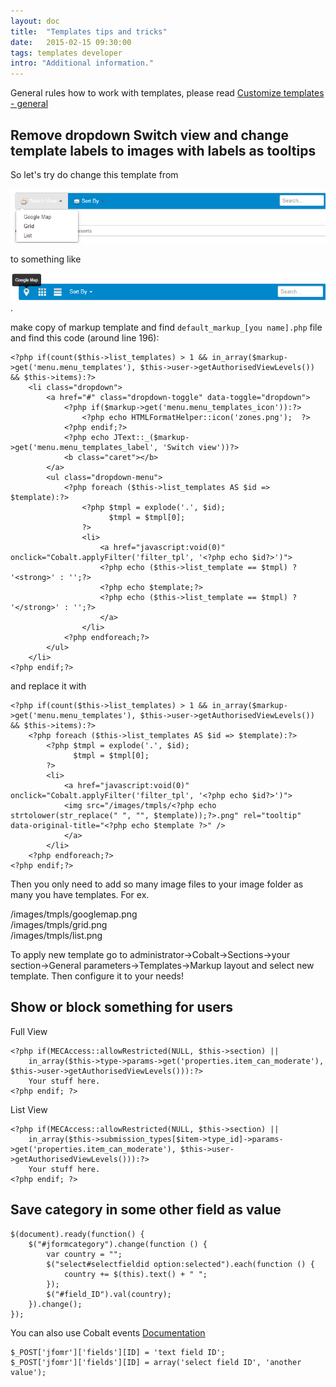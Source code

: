 ```yaml
---
layout: doc
title:  "Templates tips and tricks"
date:   2015-02-15 09:30:00
tags: templates developer
intro: "Additional information."
---
```


<div class="alert">General rules how to work with templates, please read  <a href="/en/cobalt/custom-templates-general">Customize templates - general</a></div>

## Remove dropdown Switch view and change template labels to images with labels as tooltips

So let's try do change this template from

![Dropdown Switch view markup template](/assets/img/screenshots/markup_template_template_switcher_before.jpg)

to something like

![List Switch view with images markup template](/assets/img/screenshots/markup_template_template_switcher_after.jpg).

make copy of markup template and find `default_markup_[you name].php` file and find this code (around line 196):


    <?php if(count($this->list_templates) > 1 && in_array($markup->get('menu.menu_templates'), $this->user->getAuthorisedViewLevels()) && $this->items):?>
    	<li class="dropdown">
    		<a href="#" class="dropdown-toggle" data-toggle="dropdown">
    			<?php if($markup->get('menu.menu_templates_icon')):?>
    				<?php echo HTMLFormatHelper::icon('zones.png');  ?>
    			<?php endif;?>
    			<?php echo JText::_($markup->get('menu.menu_templates_label', 'Switch view'))?>
    			<b class="caret"></b>
    		</a>
    		<ul class="dropdown-menu">
    			<?php foreach ($this->list_templates AS $id => $template):?>
    				<?php $tmpl = explode('.', $id);
    					  $tmpl = $tmpl[0];
    				?>
    				<li>
    					<a href="javascript:void(0)" onclick="Cobalt.applyFilter('filter_tpl', '<?php echo $id?>')">
    					<?php echo ($this->list_template == $tmpl) ? '<strong>' : '';?>
    					<?php echo $template;?>
    					<?php echo ($this->list_template == $tmpl) ? '</strong>' : '';?>
    					</a>
    				</li>
    			<?php endforeach;?>
    		</ul>
    	</li>
    <?php endif;?>

and replace it with

    <?php if(count($this->list_templates) > 1 && in_array($markup->get('menu.menu_templates'), $this->user->getAuthorisedViewLevels()) && $this->items):?>
    	<?php foreach ($this->list_templates AS $id => $template):?>
    		<?php $tmpl = explode('.', $id);
    			  $tmpl = $tmpl[0];
    		?>
    		<li>
    			<a href="javascript:void(0)" onclick="Cobalt.applyFilter('filter_tpl', '<?php echo $id?>')">
    	        <img src="/images/tmpls/<?php echo strtolower(str_replace(" ", "", $template));?>.png" rel="tooltip" data-original-title="<?php echo $template ?>" />
    			</a>
    		</li>
    	<?php endforeach;?>
    <?php endif;?>

Then you only need to add so many image files to your image folder as many you have templates. For ex.

/images/tmpls/googlemap.png  
/images/tmpls/grid.png  
/images/tmpls/list.png

To apply new template go to administrator->Cobalt->Sections->your section->General parameters->Templates->Markup layout and select new template. Then configure it to your needs!

## Show or block something for users

Full View

	<?php if(MECAccess::allowRestricted(NULL, $this->section) || 
		in_array($this->type->params->get('properties.item_can_moderate'), $this->user->getAuthorisedViewLevels())):?>
		Your stuff here.
	<?php endif; ?>

List View

	<?php if(MECAccess::allowRestricted(NULL, $this->section) || 
		in_array($this->submission_types[$item->type_id]->params->get('properties.item_can_moderate'), $this->user->getAuthorisedViewLevels())):?>
		Your stuff here.
	<?php endif; ?>

## Save category in some other field as value

	$(document).ready(function() {
		$("#jformcategory").change(function () {
			var country = "";
			$("select#selectfieldid option:selected").each(function () {
				country += $(this).text() + " ";
			});
			$("#field_ID").val(country);
		}).change();
	});

You can also use Cobalt events [Documentation](http://docs.mintjoomla.com/en/cobalt/cobalt-events/)

	$_POST['jfomr']['fields'][ID] = 'text field ID';
	$_POST['jfomr']['fields'][ID] = array('select field ID', 'another value');
